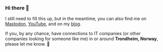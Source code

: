 ### Hi there 👋

I still need to fill this up, but in the meantime, you can also find me on <a rel="me" href="https://hachyderm.io/@stefandesu">Mastodon</a>, <a rel="me" href="https://youtube.com/@stefandesu">YouTube</a>, and on my [blog](https://exo.pm).

If you, by any chance, have connections to IT companies (or other companies looking for someone like me) in or around **Trondheim, Norway**, please let me know. 🙏

<!--
**stefandesu/stefandesu** is a ✨ _special_ ✨ repository because its `README.md` (this file) appears on your GitHub profile.

Here are some ideas to get you started:

- 🔭 I’m currently working on ...
- 🌱 I’m currently learning ...
- 👯 I’m looking to collaborate on ...
- 🤔 I’m looking for help with ...
- 💬 Ask me about ...
- 📫 How to reach me: ...
- 😄 Pronouns: ...
- ⚡ Fun fact: ...
-->

